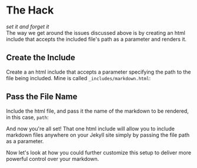 # The Hack
_set it and forget it_<br>
The way we get around the issues discussed above is by creating an html include that accepts the included file's path as a parameter and renders it.

## Create the Include
Create a an html include that accepts a parameter specifying the path to the file being included. Mine is called `_includes/markdown.html`:


## Pass the File Name
Include the html file, and pass it the name of the markdown to be rendered, in this case, `path`:


And now you're all set! That one html include will allow you to include markdown files anywhere on your Jekyll site simply by passing the file path as a parameter.

Now let's look at how you could further customize this setup to deliver more powerful control over your markdown.
